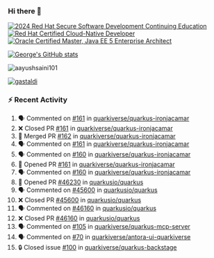 ### Hi there 👋

<!--START_SECTION:badges-->
[![2024 Red Hat Secure Software Development Continuing Education](https://images.credly.com/size/110x110/images/36a76b78-c5bf-45cf-ac2c-48c3825260c7/blob)](http://www.credly.com/badges/c86e9a17-d2c3-4554-b890-7d0521710eb6 "2024 Red Hat Secure Software Development Continuing Education")
[![Red Hat Certified Cloud-Native Developer](https://images.credly.com/size/110x110/images/12ef4e4e-3d8d-4caf-9ab1-858c5bcb9619/image.png)](http://www.credly.com/badges/b6402e31-0894-48e6-b488-e2e551dcc809 "Red Hat Certified Cloud-Native Developer")
[![Oracle Certified Master, Java EE 5 Enterprise Architect](https://images.credly.com/size/110x110/images/1fa3549c-674c-4779-b3d6-d7d64eac2c23/Oracle-Certification-badge_OC-Master.png)](http://www.credly.com/badges/2565574e-b81d-410e-ab7d-24666ddcbe00 "Oracle Certified Master, Java EE 5 Enterprise Architect")
<!--END_SECTION:badges-->

[![George's GitHub stats](https://github-readme-stats.vercel.app/api?username=gastaldi&show=reviews,prs_merged&hide=contribs,prs&theme=transparent&show_icons=true)](https://github.com/anuraghazra/github-readme-stats)

<p align="left"> <img src="https://komarev.com/ghpvc/?username=gastaldi&label=Profile%20views&color=0e75b6&style=for-the-badge" alt="aayushsaini101" /> </p>

<p align="left"> <a href="https://github.com/ryo-ma/github-profile-trophy"><img src="https://github-profile-trophy.vercel.app/?username=gastaldi" alt="gastaldi" /></a> </p>

### :zap: Recent Activity

<!--START_SECTION:activity-->
1. 🗣 Commented on [#161](https://github.com/quarkiverse/quarkus-ironjacamar/pull/161#issuecomment-2656565150) in [quarkiverse/quarkus-ironjacamar](https://github.com/quarkiverse/quarkus-ironjacamar)
2. ❌ Closed PR [#161](https://github.com/quarkiverse/quarkus-ironjacamar/pull/161) in [quarkiverse/quarkus-ironjacamar](https://github.com/quarkiverse/quarkus-ironjacamar)
3. 🎉 Merged PR [#162](https://github.com/quarkiverse/quarkus-ironjacamar/pull/162) in [quarkiverse/quarkus-ironjacamar](https://github.com/quarkiverse/quarkus-ironjacamar)
4. 🗣 Commented on [#161](https://github.com/quarkiverse/quarkus-ironjacamar/pull/161#issuecomment-2655428081) in [quarkiverse/quarkus-ironjacamar](https://github.com/quarkiverse/quarkus-ironjacamar)
5. 🗣 Commented on [#160](https://github.com/quarkiverse/quarkus-ironjacamar/issues/160#issuecomment-2655425140) in [quarkiverse/quarkus-ironjacamar](https://github.com/quarkiverse/quarkus-ironjacamar)
6. 💪 Opened PR [#161](https://github.com/quarkiverse/quarkus-ironjacamar/pull/161) in [quarkiverse/quarkus-ironjacamar](https://github.com/quarkiverse/quarkus-ironjacamar)
7. 🗣 Commented on [#160](https://github.com/quarkiverse/quarkus-ironjacamar/issues/160#issuecomment-2655137506) in [quarkiverse/quarkus-ironjacamar](https://github.com/quarkiverse/quarkus-ironjacamar)
8. 💪 Opened PR [#46230](https://github.com/quarkusio/quarkus/pull/46230) in [quarkusio/quarkus](https://github.com/quarkusio/quarkus)
9. 🗣 Commented on [#45600](https://github.com/quarkusio/quarkus/pull/45600#issuecomment-2653662745) in [quarkusio/quarkus](https://github.com/quarkusio/quarkus)
10. ❌ Closed PR [#45600](https://github.com/quarkusio/quarkus/pull/45600) in [quarkusio/quarkus](https://github.com/quarkusio/quarkus)
11. 🗣 Commented on [#46160](https://github.com/quarkusio/quarkus/pull/46160#issuecomment-2653650351) in [quarkusio/quarkus](https://github.com/quarkusio/quarkus)
12. ❌ Closed PR [#46160](https://github.com/quarkusio/quarkus/pull/46160) in [quarkusio/quarkus](https://github.com/quarkusio/quarkus)
13. 🗣 Commented on [#105](https://github.com/quarkiverse/quarkus-mcp-server/issues/105#issuecomment-2651899759) in [quarkiverse/quarkus-mcp-server](https://github.com/quarkiverse/quarkus-mcp-server)
14. 🗣 Commented on [#70](https://github.com/quarkiverse/antora-ui-quarkiverse/pull/70#issuecomment-2651035797) in [quarkiverse/antora-ui-quarkiverse](https://github.com/quarkiverse/antora-ui-quarkiverse)
15. 🔒 Closed issue [#100](https://github.com/quarkiverse/quarkus-backstage/issues/100) in [quarkiverse/quarkus-backstage](https://github.com/quarkiverse/quarkus-backstage)
<!--END_SECTION:activity-->
